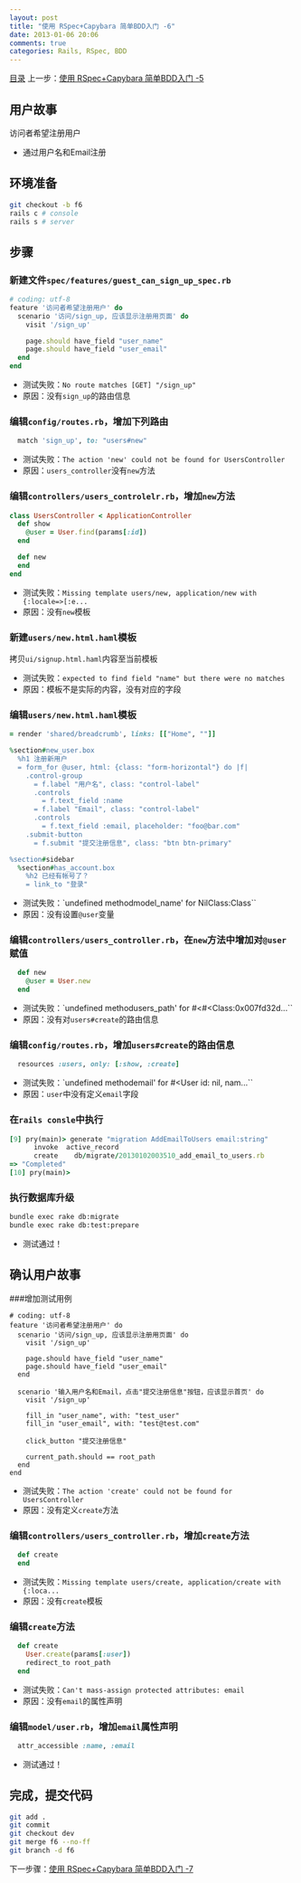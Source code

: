 ```yaml
---
layout: post
title: "使用 RSpec+Capybara 简单BDD入门 -6"
date: 2013-01-06 20:06
comments: true
categories: Rails, RSpec, BDD
---
```

[目录](/blog/2013/01/06/ruby-china-clone-cover)
上一步：[使用 RSpec+Capybara 简单BDD入门 -5](/blog/2013/01/06/ruby-china-clone-5)


## 用户故事

访问者希望注册用户

- 通过用户名和Email注册

## 环境准备

```bash
git checkout -b f6
rails c # console
rails s # server
```

## 步骤

### 新建文件`spec/features/guest_can_sign_up_spec.rb`

```rb
# coding: utf-8
feature '访问者希望注册用户' do
  scenario '访问/sign_up, 应该显示注册用页面' do
    visit '/sign_up'

    page.should have_field "user_name"
    page.should have_field "user_email"
  end
end
```

- 测试失败：`No route matches [GET] "/sign_up"`
- 原因：没有`sign_up`的路由信息

### 编辑`config/routes.rb`，增加下列路由

```rb
  match 'sign_up', to: "users#new"
```

- 测试失败：`The action 'new' could not be found for UsersController`
- 原因：`users_controller`没有`new`方法

### 编辑`controllers/users_controlelr.rb`，增加`new`方法

```rb
class UsersController < ApplicationController
  def show
    @user = User.find(params[:id])
  end

  def new
  end
end
```

- 测试失败：`Missing template users/new, application/new with {:locale=>[:e...`
- 原因：没有`new`模板

### 新建`users/new.html.haml`模板

拷贝`ui/signup.html.haml`内容至当前模板

- 测试失败：`expected to find field "name" but there were no matches`
- 原因：模板不是实际的内容，没有对应的字段

### 编辑`users/new.html.haml`模板

```rb
= render 'shared/breadcrumb', links: [["Home", ""]]

%section#new_user.box
  %h1 注册新用户
  = form_for @user, html: {class: "form-horizontal"} do |f|
    .control-group
      = f.label "用户名", class: "control-label"
      .controls
        = f.text_field :name
      = f.label "Email", class: "control-label"
      .controls
        = f.text_field :email, placeholder: "foo@bar.com"
    .submit-button
      = f.submit "提交注册信息", class: "btn btn-primary"

%section#sidebar
  %section#has_account.box
    %h2 已经有帐号了？
    = link_to "登录"
```

- 测试失败：`undefined methodmodel_name' for NilClass:Class``
- 原因：没有设置`@user`变量

### 编辑`controllers/users_controller.rb`，在`new`方法中增加对`@user`赋值

```rb
  def new
    @user = User.new
  end
```

- 测试失败：`undefined methodusers_path' for #<#<Class:0x007fd32d...``
- 原因：没有对`users#create`的路由信息

### 编辑`config/routes.rb`，增加`users#create`的路由信息

```rb
  resources :users, only: [:show, :create]
```

- 测试失败：`undefined methodemail' for #<User id: nil, nam...``
- 原因：`user`中没有定义`email`字段

### 在`rails consle`中执行

```rb
[9] pry(main)> generate "migration AddEmailToUsers email:string"
      invoke  active_record
      create    db/migrate/20130102003510_add_email_to_users.rb
=> "Completed"
[10] pry(main)>
```

### 执行数据库升级

```bash
bundle exec rake db:migrate
bundle exec rake db:test:prepare
```

- 测试通过！

## 确认用户故事

###增加测试用例

```
# coding: utf-8
feature '访问者希望注册用户' do
  scenario '访问/sign_up, 应该显示注册用页面' do
    visit '/sign_up'

    page.should have_field "user_name"
    page.should have_field "user_email"
  end

  scenario '输入用户名和Email，点击"提交注册信息"按钮，应该显示首页' do
    visit '/sign_up'

    fill_in "user_name", with: "test_user"
    fill_in "user_email", with: "test@test.com"

    click_button "提交注册信息"

    current_path.should == root_path
  end
end
```

- 测试失败：`The action 'create' could not be found for UsersController`
- 原因：没有定义`create`方法

### 编辑`controllers/users_controller.rb`，增加`create`方法

```rb
  def create
  end
```

- 测试失败：`Missing template users/create, application/create with {:loca...`
- 原因：没有`create`模板

### 编辑`create`方法

```rb
  def create
    User.create(params[:user])
    redirect_to root_path
  end
```

- 测试失败：`Can't mass-assign protected attributes: email`
- 原因：没有`email`的属性声明

### 编辑`model/user.rb`，增加`email`属性声明

```rb
  attr_accessible :name, :email
```

- 测试通过！

## 完成，提交代码

```bash
git add .
git commit 
git checkout dev
git merge f6 --no-ff
git branch -d f6
```

下一步骤：[使用 RSpec+Capybara 简单BDD入门 -7](/blog/2013/01/06/ruby-china-clone-7)
